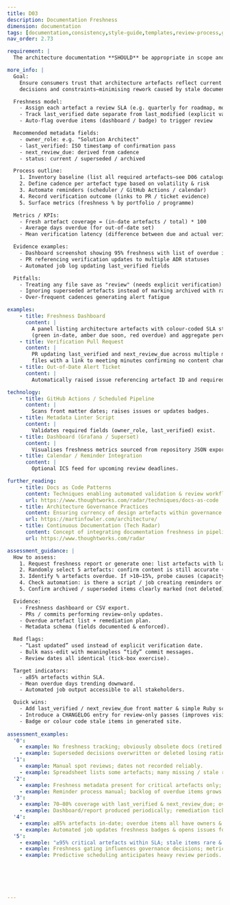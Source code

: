```yaml
---
title: D03
description: Documentation Freshness
dimension: documentation
tags: [documentation,consistency,style-guide,templates,review-process,governance,quality,automation,metadata]
nav_order: 2.73

requirement: |
  The architecture documentation **SHOULD** be appropriate in scope and quality for the solution covering (but not exclusively): Architecture Vision Architecture Roadmap Layer Diagrams Capability Model and Solution Mapping Non functional requirements Conceptual Architecture Logical Architecture Physical (including network, infrastructure etc.) Solution Architecture Overview (SDO) Key Architecture Decisions (KADs) Data Models Data Flows API Specifications Volume and Performance Models Architecture Decision Records Assumption, Risks, Issues and Dependencies Cyber Assessment Framework compliance

more_info: |
  Goal:
    Ensure consumers trust that architecture artefacts reflect current intent,
    decisions and constraints—minimising rework caused by stale documentation.

  Freshness model:
    - Assign each artefact a review SLA (e.g. quarterly for roadmap, monthly for risk register)
    - Track last_verified date separate from last_modified (explicit validation)
    - Auto-flag overdue items (dashboard / badge) to trigger review

  Recommended metadata fields:
    - owner_role: e.g. "Solution Architect"
    - last_verified: ISO timestamp of confirmation pass
    - next_review_due: derived from cadence
    - status: current / superseded / archived

  Process outline:
    1. Inventory baseline (list all required artefacts—see D06 catalogue)
    2. Define cadence per artefact type based on volatility & risk
    3. Automate reminders (scheduler / GitHub Actions / calendar)
    4. Record verification outcome (links to PR / ticket evidence)
    5. Surface metrics (freshness % by portfolio / programme)

  Metrics / KPIs:
    - Fresh artefact coverage = (in-date artefacts / total) * 100
    - Average days overdue (for out-of-date set)
    - Mean verification latency (difference between due and actual verify date)

  Evidence examples:
    - Dashboard screenshot showing 95% freshness with list of overdue items
    - PR referencing verification updates to multiple ADR statuses
    - Automated job log updating last_verified fields

  Pitfalls:
    - Treating any file save as "review" (needs explicit verification)
    - Ignoring superseded artefacts instead of marking archived with rationale
    - Over-frequent cadences generating alert fatigue

examples: 
    - title: Freshness Dashboard
      content: |
        A panel listing architecture artefacts with colour-coded SLA status
        (green in-date, amber due soon, red overdue) and aggregate percentage.
    - title: Verification Pull Request
      content: |
        PR updating last_verified and next_review_due across multiple markdown
        files with a link to meeting minutes confirming no content change.
    - title: Out-of-Date Alert Ticket
      content: |
        Automatically raised issue referencing artefact ID and required action.

technology:
    - title: GitHub Actions / Scheduled Pipeline
      content: |
        Scans front matter dates; raises issues or updates badges.
    - title: Metadata Linter Script
      content: |
        Validates required fields (owner_role, last_verified) exist.
    - title: Dashboard (Grafana / Superset)
      content: |
        Visualises freshness metrics sourced from repository JSON export.
    - title: Calendar / Reminder Integration
      content: |
        Optional ICS feed for upcoming review deadlines.

further_reading:
    - title: Docs as Code Patterns
      content: Techniques enabling automated validation & review workflows.
      url: https://www.thoughtworks.com/radar/techniques/docs-as-code
    - title: Architecture Governance Practices
      content: Ensuring currency of design artefacts within governance cycles.
      url: https://martinfowler.com/architecture/
    - title: Continuous Documentation (Tech Radar)
      content: Concept of integrating documentation freshness in pipelines.
      url: https://www.thoughtworks.com/radar

assessment_guidance: |
  How to assess:
    1. Request freshness report or generate one: list artefacts with last_verified and next_review_due.
    2. Randomly select 5 artefacts: confirm content is still accurate (spot outdated diagrams, retired components, stale decisions).
    3. Identify % artefacts overdue. If >10–15%, probe causes (capacity, ownership, process gaps).
    4. Check automation: is there a script / job creating reminders or status badges? If manual spreadsheet → risk.
    5. Confirm archived / superseded items clearly marked (not deleted) to preserve rationale history.

  Evidence:
    - Freshness dashboard or CSV export.
    - PRs / commits performing review-only updates.
    - Overdue artefact list + remediation plan.
    - Metadata schema (fields documented & enforced).

  Red flags:
    - “Last updated” used instead of explicit verification date.
    - Bulk mass‑edit with meaningless “tidy” commit messages.
    - Review dates all identical (tick‑box exercise).

  Target indicators:
    - ≥85% artefacts within SLA.
    - Mean overdue days trending downward.
    - Automated job output accessible to all stakeholders.

  Quick wins:
    - Add last_verified / next_review_due front matter & simple Ruby script to flag overdue.
    - Introduce a CHANGELOG entry for review-only passes (improves visibility).
    - Badge or colour code stale items in generated site.
    
assessment_examples:
  '0':
    - example: No freshness tracking; obviously obsolete docs (retired components) still primary reference.
    - example: Superseded decisions overwritten or deleted losing rationale.
  '1':
    - example: Manual spot reviews; dates not recorded reliably.
    - example: Spreadsheet lists some artefacts; many missing / stale rows.
  '2':
    - example: Freshness metadata present for critical artefacts only; coverage <50%.
    - example: Reminder process manual; backlog of overdue items grows.
  '3':
    - example: 70–80% coverage with last_verified & next_review_due; overdue list tracked.
    - example: Dashboard/report produced periodically; remediation tickets raised.
  '4':
    - example: ≥85% artefacts in-date; overdue items all have owners & action dates.
    - example: Automated job updates freshness badges & opens issues for breaches.
  '5':
    - example: "≥95% critical artefacts within SLA; stale items rare & short-lived."
    - example: Freshness gating influences governance decisions; metrics show sustained improvement.
    - example: Predictive scheduling anticipates heavy review periods.






---
```

